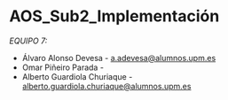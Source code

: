 # AOS_Sub2_Implementación

_EQUIPO 7:_

- Álvaro Alonso Devesa - a.adevesa@alumnos.upm.es
- Omar Piñeiro Parada -
- Alberto Guardiola Churiaque - alberto.guardiola.churiaque@alumnos.upm.es
